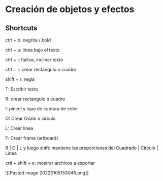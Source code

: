 # Creación de objetos y efectos

## Shortcuts

ctrl + b: negrita / bold

ctrl + u: linea bajo el texto

ctrl + i: Italica, inclinar texto

ctrl + r: crear rectangulo o cuadro

shift + r: regla

T: Escribir texto

R: crear rectangulo o cuadro

I: pincel y lupa de captura de color

O: Crear Ovalo o circulo

L: Crear linea

F: Crear frame (artboard)

R | O | L y luego shift: mantiene las proporciones del Cuadrado | Circulo | Linea

crtl + shift + e: mostrar archivos a exportar

![[Pasted image 20220105153046.png]]


